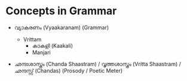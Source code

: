 # Concepts in Grammar
- വ്യാകരണം (Vyaakaranam) (Grammar)
	- Vrittam
		- കാകളി (Kaakali)
		- Manjari


- ഛന്ദഃശാസ്ത്രം (Chanda Shaastram) / വൃത്തശാസ്ത്രം (Vritta Shaastram) /  ഛന്ദസ്സ് (Chandas) (Prosody / Poetic Meter)